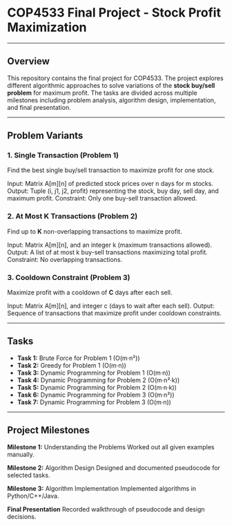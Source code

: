 # COP4533 Final Project - Stock Profit Maximization

---

## Overview

This repository contains the final project for COP4533. The project explores different algorithmic approaches to solve variations of the **stock buy/sell problem** for maximum profit. The tasks are divided across multiple milestones including problem analysis, algorithm design, implementation, and final presentation.

---

## Problem Variants

### 1. Single Transaction (Problem 1)

Find the best single buy/sell transaction to maximize profit for one stock.

Input: Matrix A[m][n] of predicted stock prices over n days for m stocks.
Output: Tuple (i, j1, j2, profit) representing the stock, buy day, sell day, and maximum profit.
Constraint: Only one buy-sell transaction allowed.

### 2. At Most K Transactions (Problem 2)

Find up to **K** non-overlapping transactions to maximize profit.

Input: Matrix A[m][n], and an integer k (maximum transactions allowed).
Output: A list of at most k buy-sell transactions maximizing total profit.
Constraint: No overlapping transactions.

### 3. Cooldown Constraint (Problem 3)

Maximize profit with a cooldown of **C** days after each sell.

Input: Matrix A[m][n], and integer c (days to wait after each sell).
Output: Sequence of transactions that maximize profit under cooldown constraints.

---

## Tasks

- **Task 1:** Brute Force for Problem 1 (O(m·n²))
- **Task 2:** Greedy for Problem 1 (O(m·n))
- **Task 3:** Dynamic Programming for Problem 1 (O(m·n))
- **Task 4:** Dynamic Programming for Problem 2 (O(m·n²·k))
- **Task 5:** Dynamic Programming for Problem 2 (O(m·n·k))
- **Task 6:** Dynamic Programming for Problem 3 (O(m·n²))
- **Task 7:** Dynamic Programming for Problem 3 (O(m·n))

---

## Project Milestones

**Milestone 1:** Understanding the Problems
Worked out all given examples manually.

**Milestone 2:** Algorithm Design
Designed and documented pseudocode for selected tasks.

**Milestone 3:** Algorithm Implementation
Implemented algorithms in Python/C++/Java.

**Final Presentation**
Recorded walkthrough of pseudocode and design decisions.

